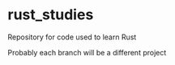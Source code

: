 # rust_studies

Repository for code used to learn Rust

Probably each branch will be a different project
